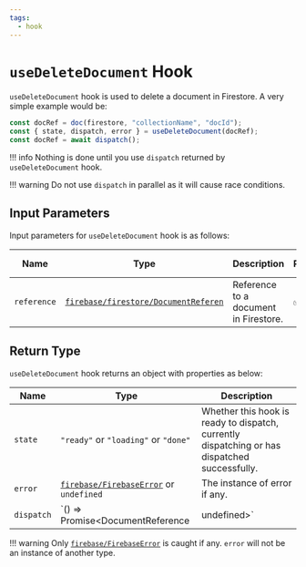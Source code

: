 ```yaml
---
tags:
  - hook
---
```


# `useDeleteDocument` Hook

`useDeleteDocument` hook is used to delete a document in Firestore. A very simple example would be:

```typescript
const docRef = doc(firestore, "collectionName", "docId");
const { state, dispatch, error } = useDeleteDocument(docRef);
const docRef = await dispatch();
```

!!! info
    Nothing is done until you use `dispatch` returned by `useDeleteDocument` hook.

!!! warning
    Do not use `dispatch` in parallel as it will cause race conditions.

## Input Parameters

Input parameters for `useDeleteDocument` hook is as follows:

| Name | Type | Description | Required | Default Value |
|---|---|---|---|---|
| `reference` | [`firebase/firestore/DocumentReferen`][DocumentReferenceRefDoc] | Reference to a document in Firestore. | ✅ | - |

## Return Type

`useDeleteDocument` hook returns an object with properties as below:

| Name | Type | Description |
|---|---|---|
| `state` | `"ready"` or `"loading"` or `"done"`  | Whether this hook is ready to dispatch, currently dispatching or has dispatched successfully. |
| `error` | [`firebase/FirebaseError`][FirebaseErrorRefDoc] or `undefined` | The instance of error if any. |
| `dispatch` | `() => Promise<DocumentReference | undefined>` | A function to start adding a document. |

!!! warning
    Only [`firebase/FirebaseError`][FirebaseErrorRefDoc] is caught if any. `error` will not be an instance of another type.

[DocumentReferenceRefDoc]: https://firebase.google.com/docs/reference/node/firebase.firestore.DocumentReference
[FirebaseErrorRefDoc]: https://firebase.google.com/docs/reference/node/firebase.FirebaseError